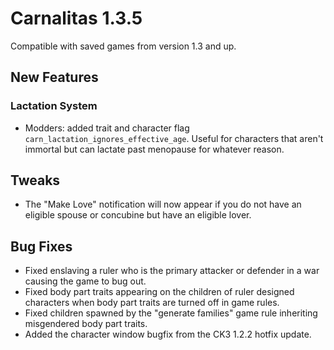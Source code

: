 # Carnalitas 1.3.5

Compatible with saved games from version 1.3 and up.

## New Features

### Lactation System

* Modders: added trait and character flag `carn_lactation_ignores_effective_age`. Useful for characters that aren't immortal but can lactate past menopause for whatever reason.

## Tweaks

* The "Make Love" notification will now appear if you do not have an eligible spouse or concubine but have an eligible lover.

## Bug Fixes

* Fixed enslaving a ruler who is the primary attacker or defender in a war causing the game to bug out.
* Fixed body part traits appearing on the children of ruler designed characters when body part traits are turned off in game rules.
* Fixed children spawned by the "generate families" game rule inheriting misgendered body part traits.
* Added the character window bugfix from the CK3 1.2.2 hotfix update.